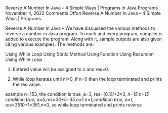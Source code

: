 Reverse A Number In Java – 4 Simple Ways | Programs
in Java Programs November 4, 2022 Comments Offon Reverse A Number In Java – 4 Simple Ways | Programs

Reverse A Number In Java – We have discussed the various methods to reverse a number in Java program. To each and every program, compiler is added to execute the program. Along with it, sample outputs are also given citing various examples. The methods are:

Using While Loop
Using Static Method
Using Function
Using Recursion
Using While Loop
1) Entered value will be assigned to n and res=0.

2) While loop iterates until n!=0, if n=0 then the loop terminated and prints the res  value.

example n=153, the condition is true ,a=3, res=(0*10)+3=3, n=15
n=15 condition true, a=5,res=30+5=35,n=1
n=1,condition true, a=1, res=35*10+1=351,n=0, so while loop terminated and prints reverse 